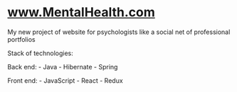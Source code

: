 # www.MentalHealth.com
My new project of website for psychologists like a social net of professional portfolios

Stack of technologies:

Back end: - Java
          - Hibernate
          - Spring
          
Front end: - JavaScript
           - React
           - Redux
